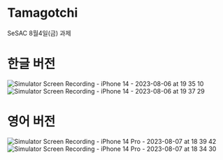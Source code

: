 # Tamagotchi
SeSAC 8월4일(금) 과제

# 한글 버전

![Simulator Screen Recording - iPhone 14 - 2023-08-06 at 19 35 10](https://github.com/Jimmy-Jung/Tamagotchi/assets/115251866/699f337e-0c9e-41a7-b09f-7c325b335e58)
![Simulator Screen Recording - iPhone 14 - 2023-08-06 at 19 37 29](https://github.com/Jimmy-Jung/Tamagotchi/assets/115251866/ff960c02-7a84-4e8f-abfa-591b344c2df6)

# 영어 버전
![Simulator Screen Recording - iPhone 14 Pro - 2023-08-07 at 18 39 42](https://github.com/Jimmy-Jung/Tamagotchi/assets/115251866/ac160f0f-004a-46c1-bfbd-d233751a8c57)
![Simulator Screen Recording - iPhone 14 Pro - 2023-08-07 at 18 34 30](https://github.com/Jimmy-Jung/Tamagotchi/assets/115251866/561c3692-21d1-4487-85a0-3d205866ff70)
